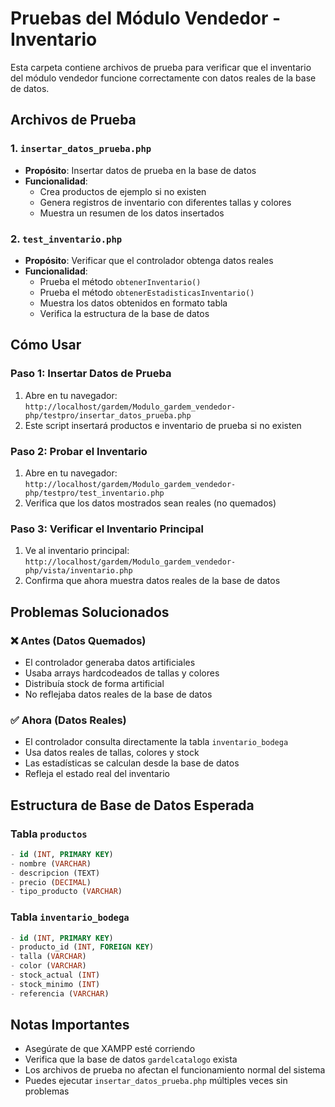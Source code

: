 # Pruebas del Módulo Vendedor - Inventario

Esta carpeta contiene archivos de prueba para verificar que el inventario del módulo vendedor funcione correctamente con datos reales de la base de datos.

## Archivos de Prueba

### 1. `insertar_datos_prueba.php`
- **Propósito**: Insertar datos de prueba en la base de datos
- **Funcionalidad**: 
  - Crea productos de ejemplo si no existen
  - Genera registros de inventario con diferentes tallas y colores
  - Muestra un resumen de los datos insertados

### 2. `test_inventario.php`
- **Propósito**: Verificar que el controlador obtenga datos reales
- **Funcionalidad**:
  - Prueba el método `obtenerInventario()`
  - Prueba el método `obtenerEstadisticasInventario()`
  - Muestra los datos obtenidos en formato tabla
  - Verifica la estructura de la base de datos

## Cómo Usar

### Paso 1: Insertar Datos de Prueba
1. Abre en tu navegador: `http://localhost/gardem/Modulo_gardem_vendedor-php/testpro/insertar_datos_prueba.php`
2. Este script insertará productos e inventario de prueba si no existen

### Paso 2: Probar el Inventario
1. Abre en tu navegador: `http://localhost/gardem/Modulo_gardem_vendedor-php/testpro/test_inventario.php`
2. Verifica que los datos mostrados sean reales (no quemados)

### Paso 3: Verificar el Inventario Principal
1. Ve al inventario principal: `http://localhost/gardem/Modulo_gardem_vendedor-php/vista/inventario.php`
2. Confirma que ahora muestra datos reales de la base de datos

## Problemas Solucionados

### ❌ Antes (Datos Quemados)
- El controlador generaba datos artificiales
- Usaba arrays hardcodeados de tallas y colores
- Distribuía stock de forma artificial
- No reflejaba datos reales de la base de datos

### ✅ Ahora (Datos Reales)
- El controlador consulta directamente la tabla `inventario_bodega`
- Usa datos reales de tallas, colores y stock
- Las estadísticas se calculan desde la base de datos
- Refleja el estado real del inventario

## Estructura de Base de Datos Esperada

### Tabla `productos`
```sql
- id (INT, PRIMARY KEY)
- nombre (VARCHAR)
- descripcion (TEXT)
- precio (DECIMAL)
- tipo_producto (VARCHAR)
```

### Tabla `inventario_bodega`
```sql
- id (INT, PRIMARY KEY)
- producto_id (INT, FOREIGN KEY)
- talla (VARCHAR)
- color (VARCHAR)
- stock_actual (INT)
- stock_minimo (INT)
- referencia (VARCHAR)
```

## Notas Importantes

- Asegúrate de que XAMPP esté corriendo
- Verifica que la base de datos `gardelcatalogo` exista
- Los archivos de prueba no afectan el funcionamiento normal del sistema
- Puedes ejecutar `insertar_datos_prueba.php` múltiples veces sin problemas 